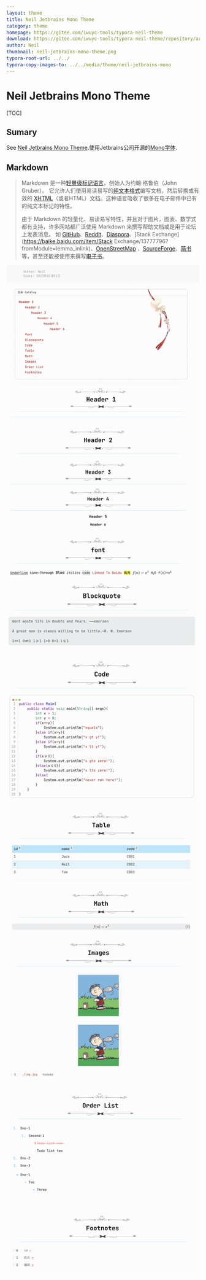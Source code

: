 ```yaml
---
layout: theme
title: Neil Jetbrains Mono Theme
category: theme
homepage: https://gitee.com/iwuyc-tools/typora-neil-theme
download: https://gitee.com/iwuyc-tools/typora-neil-theme/repository/archive/master.zip
author: Neil
thumbnail: neil-jetbrains-mono-theme.png
typora-root-url: ../../
typora-copy-images-to: ../../media/theme/neil-jetbrains-mono
---
```


# Neil Jetbrains Mono Theme

[TOC]

## Sumary

See [Neil Jetbrains Mono Theme](https://gitee.com/iwuyc-tools/typora-neil-theme).使用Jetbrains公司开源的[Mono字体](https://www.jetbrains.com/lp/mono/).

## Markdown

> Markdown 是一种[轻量级标记语言](https://baike.baidu.com/item/轻量级标记语言/52671915?fromModule=lemma_inlink)，创始人为约翰·格鲁伯（John Gruber）。 它允许人们使用易读易写的[纯文本格式](https://baike.baidu.com/item/纯文本格式/9862288?fromModule=lemma_inlink)编写文档，然后转换成有效的 [XHTML](https://baike.baidu.com/item/XHTML/316621?fromModule=lemma_inlink)（或者HTML）文档。这种语言吸收了很多在电子邮件中已有的纯文本标记的特性。
>
> 由于 Markdown 的轻量化、易读易写特性，并且对于图片，图表、数学式都有支持，许多网站都广泛使用 Markdown 来撰写帮助文档或是用于论坛上发表消息。 如 [GitHub](https://baike.baidu.com/item/GitHub/10145341?fromModule=lemma_inlink)、[Reddit](https://baike.baidu.com/item/Reddit/1272010?fromModule=lemma_inlink)、[Diaspora](https://baike.baidu.com/item/Diaspora/10726893?fromModule=lemma_inlink)、[Stack Exchange](https://baike.baidu.com/item/Stack Exchange/13777796?fromModule=lemma_inlink)、[OpenStreetMap](https://baike.baidu.com/item/OpenStreetMap/3171606?fromModule=lemma_inlink) 、[SourceForge](https://baike.baidu.com/item/SourceForge/6562141?fromModule=lemma_inlink)、[简书](https://baike.baidu.com/item/简书/5782216?fromModule=lemma_inlink)等，甚至还能被使用来撰写[电子书](https://baike.baidu.com/item/电子书/346054?fromModule=lemma_inlink)。

![1](/media/theme/neil-jetbrains-mono/1.png)
![2](/media/theme/neil-jetbrains-mono/2.png)
![3](/media/theme/neil-jetbrains-mono/3.png)
![4](/media/theme/neil-jetbrains-mono/4.png)
![5](/media/theme/neil-jetbrains-mono/5.png)
![6](/media/theme/neil-jetbrains-mono/6.png)
![7](/media/theme/neil-jetbrains-mono/7.png)
![8](/media/theme/neil-jetbrains-mono/8.png)
